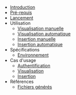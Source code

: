* [Introduction](/)
* [Pré-requis](/doc/prerequis)
* [Lancement](/doc/lancement)
* Utilisation
    * [Visualisation manuelle](/doc/utilisation/visu-manuelle)
    * [Visualisation automatique](/doc/utilisation/visu-automatique)
    * [Insertion manuelle](/doc/utilisation/insertion-manuelle)
    * [Insertion automatique](/doc/utilisation/insertion-automatique)
* Spécifications
    * [Environnement](/doc/specs/env)
* Cas d'usage
    * [Authentification](/doc/specs/login)
    * [Visualisation](/doc/specs/visualisation)
    * [Insertion](/doc/specs/insertion)
* Références
    * [Fichiers générés](/doc/ref/files)
